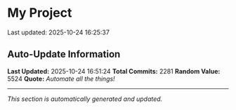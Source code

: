 # My Project


Last updated: 2025-10-24 16:25:37
















































































































































































































































































































































































































































































































































































































































































































































































































































































































































































































































































































































































































































































































































































































































































































































































































































































































































































































































































































































































































































































































































































































































































































































































































































































































































































































































































































































































## Auto-Update Information

**Last Updated:** 2025-10-24 16:51:24
**Total Commits:** 2281
**Random Value:** 5524
**Quote:** _Automate all the things!_

---
_This section is automatically generated and updated._